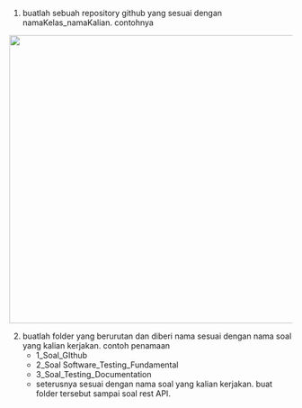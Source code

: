 1. buatlah sebuah repository github yang sesuai dengan namaKelas_namaKalian. contohnya  
<img src="https://i.ibb.co/RczCrGk/Screenshot-20230221-163355.png" width="512px"/>

2. buatlah folder yang berurutan dan diberi nama sesuai dengan nama soal yang kalian kerjakan. contoh penamaan
    - 1_Soal_GIthub
    - 2_Soal Software_Testing_Fundamental
    - 3_Soal_Testing_Documentation
    - seterusnya sesuai dengan nama soal yang kalian kerjakan. buat folder tersebut sampai soal rest API.
